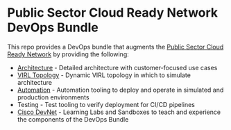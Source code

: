 # Public Sector Cloud Ready Network DevOps Bundle

This repo provides a DevOps bundle that augments the [Public Sector Cloud Ready Network](docs/CRN_Overview.md) by providing
the following:

* [Architecture](docs/architecture.md) - Detailed architecture with customer-focused use cases
* [VIRL Topology](docs/simulation.md#topology) - Dynamic VIRL topology in which to simulate architecture
* [Automation](docs/automation.md) - Automation tooling to deploy and operate in simulated and production environments
* Testing - Test tooling to verify deployment for CI/CD pipelines
* [Cisco DevNet](developer.cisco.com) - Learning Labs and Sandboxes to teach and experience the components of the DevOps
Bundle